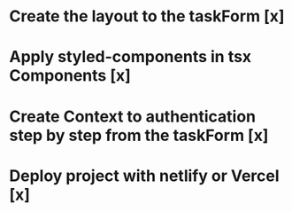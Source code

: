 # Create the layout to the taskForm [x]

# Apply styled-components in tsx Components [x]

# Create Context to authentication step by step from the taskForm [x]

# Deploy project with netlify or Vercel [x]
